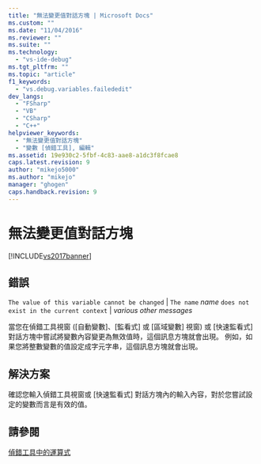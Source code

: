 ```yaml
---
title: "無法變更值對話方塊 | Microsoft Docs"
ms.custom: ""
ms.date: "11/04/2016"
ms.reviewer: ""
ms.suite: ""
ms.technology: 
  - "vs-ide-debug"
ms.tgt_pltfrm: ""
ms.topic: "article"
f1_keywords: 
  - "vs.debug.variables.failededit"
dev_langs: 
  - "FSharp"
  - "VB"
  - "CSharp"
  - "C++"
helpviewer_keywords: 
  - "無法變更值對話方塊"
  - "變數 [偵錯工具], 編輯"
ms.assetid: 19e930c2-5fbf-4c83-aae8-a1dc3f8fcae8
caps.latest.revision: 9
author: "mikejo5000"
ms.author: "mikejo"
manager: "ghogen"
caps.handback.revision: 9
---
```

# 無法變更值對話方塊
[!INCLUDE[vs2017banner](../code-quality/includes/vs2017banner.md)]

## 錯誤  
 `The value of this variable cannot be changed`  &#124; `The name` *name* `does not exist in the current context` &#124; *various other messages*  
  
 當您在偵錯工具視窗 \(\[自動變數\]、\[監看式\] 或 \[區域變數\] 視窗\) 或 \[快速監看式\] 對話方塊中嘗試將變數內容變更為無效值時，這個訊息方塊就會出現。  例如，如果您將整數變數的值設定成字元字串，這個訊息方塊就會出現。  
  
## 解決方案  
 確認您輸入偵錯工具視窗或 \[快速監看式\] 對話方塊內的輸入內容，對於您嘗試設定的變數而言是有效的值。  
  
## 請參閱  
 [偵錯工具中的運算式](../debugger/expressions-in-the-debugger.md)